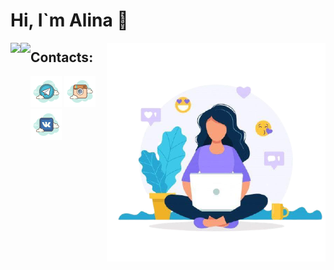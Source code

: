 # Hi, I`m Alina 👋

<img height="160em" align="left" src="https://github-readme-stats.vercel.app/api?username=allklbssss&show_icons=true&theme=material-palenight&hide_border=none" />
<img align="right" src="https://github.com/allklbssss/allklbssss/blob/main/assets/777.png" />
<img height="160em" align="left" src="https://github-readme-stats.vercel.app/api/top-langs/?username=allklbssss&layout=compact&theme=material-palenight&hide_border=none" />
<!-- [![Anurag's GitHub stats](https://github-readme-stats.vercel.app/api?username=allklbssss&show_icons=true&theme=material-palenight&hide_border=none)](https://github.com/anuraghazra/github-readme-stats) -->
<!-- ![Header](https://github.com/allklbssss/allklbssss/blob/main/assets/777.png)
[![Top Langs](https://github-readme-stats.vercel.app/api/top-langs/?username=allklbssss&layout=compact&theme=material-palenight&hide_border=none)](https://github.com/anuraghazra/github-readme-stats) -->

## Contacts:

[![telegram](https://github.com/allklbssss/allklbssss/blob/main/assets/t.png)](https://t.me/alllinochkaaa)
[![instagram](https://github.com/allklbssss/allklbssss/blob/main/assets/inst.png)](https://www.instagram.com/klbssss/)
[![vk](https://github.com/allklbssss/allklbssss/blob/main/assets/vk.png)](https://vk.com/klbsvvv)

